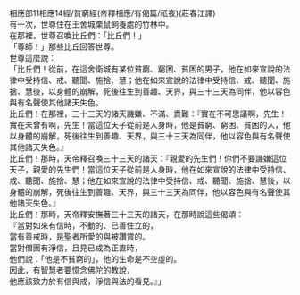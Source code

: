 相應部11相應14經/貧窮經(帝釋相應/有偈篇/祇夜)(莊春江譯)  
有一次，世尊住在王舍城栗鼠飼養處的竹林中。  
在那裡，世尊召喚比丘們：「比丘們！」  
「尊師！」那些比丘回答世尊。  
世尊這麼說：  
「比丘們！從前，在這舍衛城有某位貧窮、窮困、貧困的男子，他在如來宣說的法律中受持信、戒、聽聞、施捨、慧；他在如來宣說的法律中受持信、戒、聽聞、施捨、慧後，以身體的崩解，死後往生到善趣、天界，與三十三天為同伴，他以容色與有名聲使其他諸天失色。  
比丘們！在那裡，三十三天的諸天譏嫌、不滿、責難：『實在不可思議啊，先生！實在未曾有啊，先生！當這位天子從前是人身時，他是貧窮、窮困、貧困的人，他以身體的崩解，死後往生到善趣、天界，與三十三天為同伴，他以容色與有名聲使其他諸天失色。』  
比丘們！那時，天帝釋召喚三十三天的諸天：『親愛的先生們！你們不要譏嫌這位天子，親愛的先生們！當這位天子從前是人身時，他在如來宣說的法律中受持信、戒、聽聞、施捨、慧；他在如來宣說的法律中受持信、戒、聽聞、施捨、慧後，以身體的崩解，死後往生到善趣、天界，與三十三天為同伴，他以容色與有名聲使其他諸天失色。』  
比丘們！那時，天帝釋安撫著三十三天的諸天，在那時說這些偈頌：  
『當對如來有信時，不動的、已善住立的，  
當有善戒時，是聖者所愛的與被讚賞的。  
當對僧團有淨信，且見已成為正直時，  
他們說：「他是不貧窮的」，他的生命是不空虛的。  
因此，有智慧者要憶念佛陀的教說，  
他應該致力於有信與戒，淨信與法的看見。』」  
  
  
